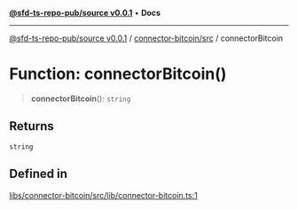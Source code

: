 [**@sfd-ts-repo-pub/source v0.0.1**](../../../README.md) • **Docs**

***

[@sfd-ts-repo-pub/source v0.0.1](../../../modules.md) / [connector-bitcoin/src](../README.md) / connectorBitcoin

# Function: connectorBitcoin()

> **connectorBitcoin**(): `string`

## Returns

`string`

## Defined in

[libs/connector-bitcoin/src/lib/connector-bitcoin.ts:1](https://github.com/Steadfast-Digital/sfd-ts-repo-pub/blob/fc79dbd051d9d700fc06cf580f06693f6be34283/libs/connector-bitcoin/src/lib/connector-bitcoin.ts#L1)

